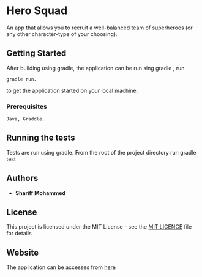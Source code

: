 # Hero Squad

An app that allows you to recruit a well-balanced team of superheroes (or any other character-type of your choosing).

## Getting Started

After  building using gradle,  the application can be run sing gradle , run


```
gradle run.
```
to get the application started on your local machine.
### Prerequisites


```
Java, Graddle.
```

## Running the tests

Tests are run using gradle. From the root of the project directory run gradle test


## Authors

* **Shariff Mohammed**


## License

This project is licensed under the MIT License - see the [MIT LICENCE](https://opensource.org/licenses/MIT) file for details

## Website

The application can be accesses from [here](https://vast-stream-35690.herokuapp.com)
